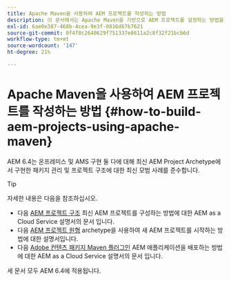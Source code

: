 ```yaml
---
title: Apache Maven을 사용하여 AEM 프로젝트를 작성하는 방법
description: 이 문서에서는 Apache Maven을 기반으로 AEM 프로젝트를 설정하는 방법을 설명합니다
exl-id: 6ae0e387-468b-4cea-9e3f-0816d67b7621
source-git-commit: 0f4f8c2640629f751337e8611a2c8f32f21bcb6d
workflow-type: tm+mt
source-wordcount: '147'
ht-degree: 21%

---
```


# Apache Maven을 사용하여 AEM 프로젝트를 작성하는 방법 {#how-to-build-aem-projects-using-apache-maven}

AEM 6.4는 온프레미스 및 AMS 구현 둘 다에 대해 최신 AEM Project Archetype에서 구현한 패키지 관리 및 프로젝트 구조에 대한 최신 모범 사례를 준수합니다.

>[!TIP]
>
>자세한 내용은 다음을 참조하십시오.
>
>* 다음 [AEM 프로젝트 구조](https://experienceleague.adobe.com/docs/experience-manager-cloud-service/implementing/developing/aem-project-content-package-structure.html) 최신 AEM 프로젝트를 구성하는 방법에 대한 AEM as a Cloud Service 설명서의 문서 입니다.
>* 다음 [AEM 프로젝트 원형](https://experienceleague.adobe.com/docs/experience-manager-core-components/using/developing/archetype/overview.html) archetype을 사용하여 새 AEM 프로젝트를 시작하는 방법에 대한 설명서입니다.
>* 다음 [Adobe 컨텐츠 패키지 Maven 플러그인](https://experienceleague.adobe.com/docs/experience-manager-cloud-service/implementing/developer-tools/maven-plugin.html#developer-tools) AEM 애플리케이션을 배포하는 방법에 대한 AEM as a Cloud Service 설명서의 문서 입니다.
>
>세 문서 모두 AEM 6.4에 적용됩니다.
